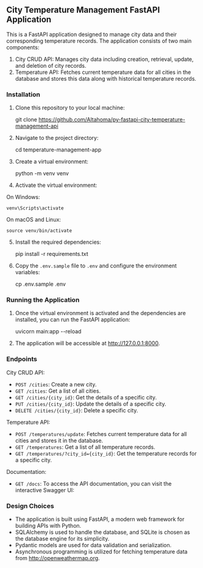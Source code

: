 ## City Temperature Management FastAPI Application

This is a FastAPI application designed to manage city data and their corresponding temperature records. The application consists of two main components:

1. City CRUD API: Manages city data including creation, retrieval, update, and deletion of city records.
2. Temperature API: Fetches current temperature data for all cities in the database and stores this data along with historical temperature records.

### Installation

1. Clone this repository to your local machine:


    git clone https://github.com/Altahoma/py-fastapi-city-temperature-management-api

2. Navigate to the project directory:


    cd temperature-management-app

3. Create a virtual environment:


    python -m venv venv

4. Activate the virtual environment:

On Windows:

    venv\Scripts\activate

On macOS and Linux:

    source venv/bin/activate

5. Install the required dependencies:


    pip install -r requirements.txt

6. Copy the `.env.sample` file to `.env` and configure the environment variables:
   

    cp .env.sample .env


### Running the Application

1. Once the virtual environment is activated and the dependencies are installed, you can run the FastAPI application:


    uvicorn main:app --reload

2. The application will be accessible at http://127.0.0.1:8000.

### Endpoints
City CRUD API:

- `POST /cities`: Create a new city.
- `GET /cities`: Get a list of all cities.
- `GET /cities/{city_id}`: Get the details of a specific city.
- `PUT /cities/{city_id}`: Update the details of a specific city.
- `DELETE /cities/{city_id}`: Delete a specific city.

Temperature API:

- `POST /temperatures/update`: Fetches current temperature data for all cities and stores it in the database.
- `GET /temperatures`: Get a list of all temperature records.
- `GET /temperatures/?city_id={city_id}`: Get the temperature records for a specific city.

Documentation:

- `GET /docs`: To access the API documentation, you can visit the interactive Swagger UI:

### Design Choices

- The application is built using FastAPI, a modern web framework for building APIs with Python.
- SQLAlchemy is used to handle the database, and SQLite is chosen as the database engine for its simplicity.
- Pydantic models are used for data validation and serialization.
- Asynchronous programming is utilized for fetching temperature data from http://openweathermap.org.
